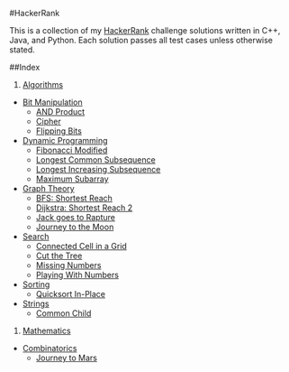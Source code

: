 #HackerRank

This is a collection of my [HackerRank](https://www.hackerrank.com) challenge solutions written in C++, Java, and Python. Each solution passes all test cases unless otherwise stated.

##Index

1. [Algorithms](/algorithms)
  - [Bit Manipulation](/algorithms/bit-manipulation)
    * [AND Product](/algorithms/bit-manipulation/and-product)
    * [Cipher](/algorithms/bit-manipulation/cipher)
    * [Flipping Bits](/algorithms/bit-manipulation/flipping-bits)
  - [Dynamic Programming](/algorithms/dynamic-programming)
    * [Fibonacci Modified](/algorithms/dynamic-programming/fibonacci-modified)
    * [Longest Common Subsequence](/algorithms/dynamic-programming/longest-common-subsequence)
    * [Longest Increasing Subsequence](/algorithms/dynamic-programming/longest-increasing-subsequence)
    * [Maximum Subarray](/algorithms/dynamic-programming/maximum-subarray)
  - [Graph Theory](/algorithms/graph-theory)
    * [BFS: Shortest Reach](/algorithms/graph-theory/bfs-shortest-reach)
    * [Dijkstra: Shortest Reach 2](/algorithms/graph-theory/dijkstra-shortest-reach-2)
    * [Jack goes to Rapture](/algorithms/graph-theory/jack-goes-to-rapture)
    * [Journey to the Moon](/algorithms/graph-theory/journey-to-the-moon)
  - [Search](/algorithms/search)
    * [Connected Cell in a Grid](/algorithms/search/connected-cell-in-a-grid)
    * [Cut the Tree](/algorithms/search/cut-the-tree)
    * [Missing Numbers](/algorithms/search/missing-numbers)
    * [Playing With Numbers](/algorithms/search/playing-with-numbers)
  - [Sorting](/algorithms/sorting)
    * [Quicksort In-Place](/algorithms/sorting/quicksort-in-place)
  - [Strings](/algorithms/strings)
    * [Common Child](/algorithms/strings/common-child)
1. [Mathematics](/mathematics)
  - [Combinatorics](/mathematics/combinatorics)
    * [Journey to Mars](/mathematics/combinatorics/journey-to-mars)
